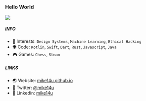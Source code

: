 ### Hello World

![](https://komarev.com/ghpvc/?username=mike14u)

##### INFO

- 👾 Interests: `Design Systems`, `Machine Learning`, `Ethical Hacking`
- 👽 Code: `Kotlin`, `Swift`, `Dart`, `Rust`, `Javascript`, `Java`
- 🎮 Games: `Chess`, `Steam`

##### LINKS

- 🌏 Website: [mike14u.github.io](https://mike14u.github.io)
- 🐤 Twitter: [@mike14u](https://twitter.com/mike14u)
- 💼 Linkedin: [mike14u](https://www.linkedin.com/in/mike14u)
